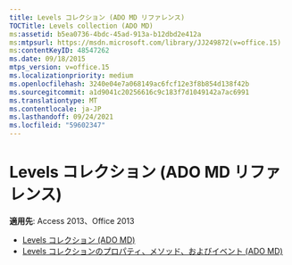 ```yaml
---
title: Levels コレクション (ADO MD リファレンス)
TOCTitle: Levels collection (ADO MD)
ms:assetid: b5ea0736-4bdc-45ad-913a-b12dbd2e412a
ms:mtpsurl: https://msdn.microsoft.com/library/JJ249872(v=office.15)
ms:contentKeyID: 48547262
ms.date: 09/18/2015
mtps_version: v=office.15
ms.localizationpriority: medium
ms.openlocfilehash: 3240e04e7a068149ac6fcf12e3f8b854d138f42b
ms.sourcegitcommit: a1d9041c20256616c9c183f7d1049142a7ac6991
ms.translationtype: MT
ms.contentlocale: ja-JP
ms.lasthandoff: 09/24/2021
ms.locfileid: "59602347"
---
```

# <a name="levels-collection-ado-md-reference"></a>Levels コレクション (ADO MD リファレンス)

**適用先**: Access 2013、Office 2013

- [Levels コレクション (ADO MD)](levels-collection-ado-md.md)
- [Levels コレクションのプロパティ、メソッド、およびイベント (ADO MD)](levels-collection-properties-methods-and-events-ado-md.md)


